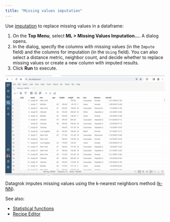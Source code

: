 ```yaml
---
title: "Missing values imputation"
---
```


Use [imputation](https://en.wikipedia.org/wiki/Imputation_\(statistics\)) to replace missing values in a dataframe:

1. On the **Top Menu**, select **ML > Missing Values Imputation...**. A dialog opens.
2. In the dialog, specify the columns with missing values (in the `Impute` field) and the columns for imputation (in the `Using` field). You can also select a distance metric, neighbor count, and decide whether to replace missing values or create a new column with imputed results.
3. Click **Run** to execute.

![add-to-workspace](missing-values-imputation.gif)

Datagrok imputes missing values using the k-nearest neighbors method ([k-NN](https://public.datagrok.ai/js/samples/domains/data-science/missing-values-imputation)).

See also:

* [Statistical functions](https://datagrok.ai/help/transform/functions/stats-functions)
* [Recipe Editor](https://datagrok.ai/help/transform/recipe-editor)
